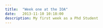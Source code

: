 ```yaml
---
title:  "Week one at the IOA"
date:   2013-11-10 10:18:00
description: My first week as a Phd Student
---
```

